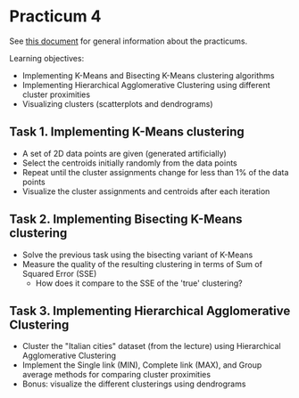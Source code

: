 Practicum 4
===========

See [this document](../Practicum.md) for general information about the practicums.

Learning objectives:

  - Implementing K-Means and Bisecting K-Means clustering algorithms
  - Implementing Hierarchical Agglomerative Clustering using different cluster proximities
  - Visualizing clusters (scatterplots and dendrograms)


## Task 1. Implementing K-Means clustering

  - A set of 2D data points are given (generated artificially)
  - Select the centroids initially randomly from the data points
  - Repeat until the cluster assignments change for less than 1% of the data points
  - Visualize the cluster assignments and centroids after each iteration


## Task 2. Implementing Bisecting K-Means clustering

  - Solve the previous task using the bisecting variant of K-Means
  - Measure the quality of the resulting clustering in terms of Sum of Squared Error (SSE)
    * How does it compare to the SSE of the 'true' clustering?


## Task 3. Implementing Hierarchical Agglomerative Clustering

  - Cluster the "Italian cities" dataset (from the lecture) using Hierarchical Agglomerative Clustering
  - Implement the Single link (MIN), Complete link (MAX), and Group average methods for comparing cluster proximities
  - Bonus: visualize the different clusterings using dendrograms

